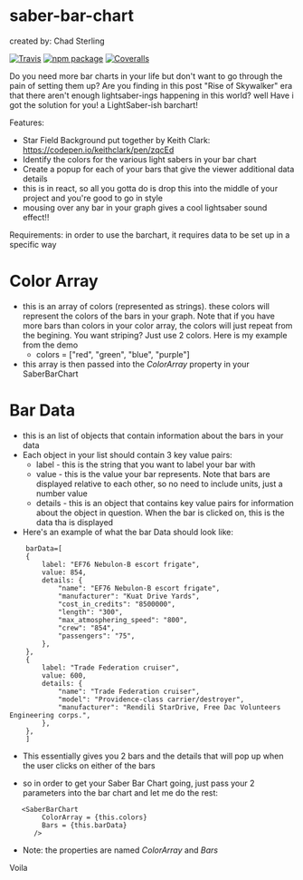 # saber-bar-chart
created by: Chad Sterling

[![Travis][build-badge]][build]
[![npm package][npm-badge]][npm]
[![Coveralls][coveralls-badge]][coveralls]

Do you need more bar charts in your life but don't want to go through the pain of setting them up?
Are you finding in this post "Rise of Skywalker" era that there aren't enough lightsaber-ings happening in this world?
well Have i got the solution for you! a LightSaber-ish barchart!

Features:
* Star Field Background put together by Keith Clark: https://codepen.io/keithclark/pen/zqcEd 
* Identify the colors for the various light sabers in your bar chart
* Create a popup for each of your bars that give the viewer additional data details
* this is in react, so all you gotta do is drop this into the middle of your project and you're good to go in style
* mousing over any bar in your graph gives a cool lightsaber sound effect!!

Requirements:
in order to use the barchart, it requires data to be set up in a specific way
# Color Array
  * this is an array of colors (represented as strings). these colors will represent the colors of the bars in your graph. Note that if you have more bars than colors in your color array, the colors will just repeat from the begining. You want striping? Just use 2 colors. Here is my example from the demo
    * colors = ["red", "green", "blue", "purple"]
  * this array is then passed into the *ColorArray* property in your SaberBarChart
# Bar Data
  * this is an list of objects that contain information about the bars in your data
  * Each object in your list should contain 3 key value pairs:
    * label - this is the string that you want to label your bar with
    * value - this is the value your bar represents. Note that bars are displayed relative to each other, so no need to include units, just a number value
    * details - this is an object that contains key value pairs for information about the object in question. When the bar is clicked on, this is the data tha is displayed
  * Here's an example of what the bar Data should look like:
``` 
    barData=[
    {
        label: "EF76 Nebulon-B escort frigate",
        value: 854,
        details: {
            "name": "EF76 Nebulon-B escort frigate", 
            "manufacturer": "Kuat Drive Yards", 
            "cost_in_credits": "8500000", 
            "length": "300", 
            "max_atmosphering_speed": "800", 
            "crew": "854", 
            "passengers": "75", 
        },
    },
    {
        label: "Trade Federation cruiser",
        value: 600,
        details: {
            "name": "Trade Federation cruiser", 
            "model": "Providence-class carrier/destroyer", 
            "manufacturer": "Rendili StarDrive, Free Dac Volunteers Engineering corps.", 
        },
    },        
    ]
```

  * This essentially gives you 2 bars and the details that will pop up when the user clicks on either of the bars

  * so in order to get your Saber Bar Chart going, just pass your 2 parameters into the bar chart and let me do the rest:

```  
   <SaberBarChart
        ColorArray = {this.colors}
        Bars = {this.barData}
      /> 
```

  * Note: the properties are named *ColorArray* and *Bars*

Voila


[build-badge]: https://img.shields.io/travis/user/repo/master.png?style=flat-square
[build]: https://travis-ci.org/user/repo

[npm-badge]: https://img.shields.io/npm/v/npm-package.png?style=flat-square
[npm]: https://www.npmjs.org/package/npm-package

[coveralls-badge]: https://img.shields.io/coveralls/user/repo/master.png?style=flat-square
[coveralls]: https://coveralls.io/github/user/repo
